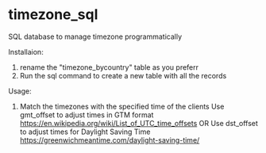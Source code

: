 # timezone_sql
SQL database to manage timezone programmatically

Installaion:
1) rename the "timezone_bycountry" table as you preferr
2) Run the sql command to create a new table with all the records

Usage:
1) Match the timezones with the specified time of the clients
Use gmt_offset to adjust times in GTM format https://en.wikipedia.org/wiki/List_of_UTC_time_offsets
OR
Use dst_offset to adjust times for Daylight Saving Time https://greenwichmeantime.com/daylight-saving-time/
